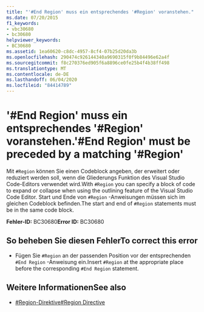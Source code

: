 ```yaml
---
title: "'#End Region' muss ein entsprechendes '#Region' voranstehen."
ms.date: 07/20/2015
f1_keywords:
- vbc30680
- bc30680
helpviewer_keywords:
- BC30680
ms.assetid: 1ea60620-c8dc-4957-8cf4-07b25d20da3b
ms.openlocfilehash: 290474c926144340a9690315f0f9b84496e62a4f
ms.sourcegitcommit: f8c270376ed905f6a8896ce0fe25b4f4b38ff498
ms.translationtype: MT
ms.contentlocale: de-DE
ms.lasthandoff: 06/04/2020
ms.locfileid: "84414789"
---
```

# <a name="end-region-must-be-preceded-by-a-matching-region"></a><span data-ttu-id="c4462-102">'#End Region' muss ein entsprechendes '#Region' voranstehen.</span><span class="sxs-lookup"><span data-stu-id="c4462-102">'#End Region' must be preceded by a matching '#Region'</span></span>
<span data-ttu-id="c4462-103">Mit `#Region` können Sie einen Codeblock angeben, der erweitert oder reduziert werden soll, wenn die Gliederungs Funktion des Visual Studio Code-Editors verwendet wird.</span><span class="sxs-lookup"><span data-stu-id="c4462-103">With `#Region` you can specify a block of code to expand or collapse when using the outlining feature of the Visual Studio Code Editor.</span></span> <span data-ttu-id="c4462-104">Start und Ende von `#Region` -Anweisungen müssen sich im gleichen Codeblock befinden.</span><span class="sxs-lookup"><span data-stu-id="c4462-104">The start and end of `#Region` statements must be in the same code block.</span></span>  
  
 <span data-ttu-id="c4462-105">**Fehler-ID:** BC30680</span><span class="sxs-lookup"><span data-stu-id="c4462-105">**Error ID:** BC30680</span></span>  
  
## <a name="to-correct-this-error"></a><span data-ttu-id="c4462-106">So beheben Sie diesen Fehler</span><span class="sxs-lookup"><span data-stu-id="c4462-106">To correct this error</span></span>  
  
- <span data-ttu-id="c4462-107">Fügen Sie `#Region` an der passenden Position vor der entsprechenden `#End Region` -Anweisung ein.</span><span class="sxs-lookup"><span data-stu-id="c4462-107">Insert `#Region` at the appropriate place before the corresponding `#End Region` statement.</span></span>  
  
## <a name="see-also"></a><span data-ttu-id="c4462-108">Weitere Informationen</span><span class="sxs-lookup"><span data-stu-id="c4462-108">See also</span></span>

- [<span data-ttu-id="c4462-109">#Region-Direktive</span><span class="sxs-lookup"><span data-stu-id="c4462-109">#Region Directive</span></span>](../language-reference/directives/region-directive.md)
